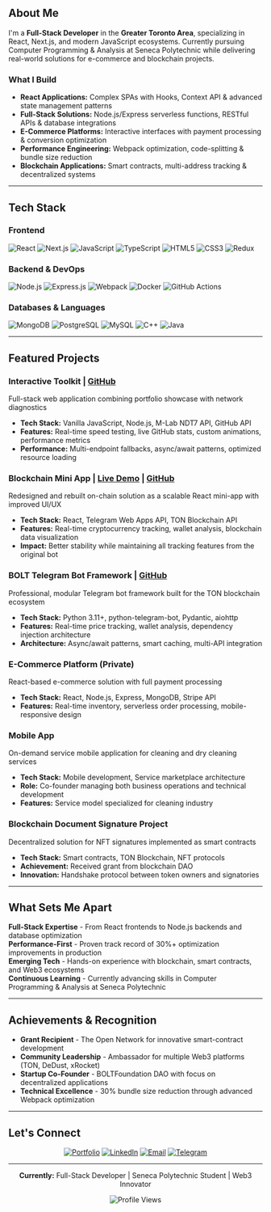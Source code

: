 ## About Me
I'm a **Full-Stack Developer** in the **Greater Toronto Area**, specializing in React, Next.js, and modern JavaScript ecosystems. Currently pursuing Computer Programming & Analysis at Seneca Polytechnic while delivering real-world solutions for e-commerce and blockchain projects.

### What I Build
- **React Applications:** Complex SPAs with Hooks, Context API & advanced state management patterns
- **Full-Stack Solutions:** Node.js/Express serverless functions, RESTful APIs & database integrations
- **E-Commerce Platforms:** Interactive interfaces with payment processing & conversion optimization
- **Performance Engineering:** Webpack optimization, code-splitting & bundle size reduction 
- **Blockchain Applications:** Smart contracts, multi-address tracking & decentralized systems

---

## Tech Stack

### **Frontend**
![React](https://img.shields.io/badge/React-Expert-61DAFB?style=for-the-badge&logo=react)
![Next.js](https://img.shields.io/badge/Next.js-Expert-000000?style=for-the-badge&logo=nextdotjs)
![JavaScript](https://img.shields.io/badge/JavaScript-Expert-F7DF1E?style=for-the-badge&logo=javascript)
![TypeScript](https://img.shields.io/badge/TypeScript-Advanced-3178C6?style=for-the-badge&logo=typescript)
![HTML5](https://img.shields.io/badge/HTML5-Expert-E34F26?style=for-the-badge&logo=html5)
![CSS3](https://img.shields.io/badge/CSS3-Expert-1572B6?style=for-the-badge&logo=css3)
![Redux](https://img.shields.io/badge/Redux-Advanced-764ABC?style=for-the-badge&logo=redux)

### **Backend & DevOps**
![Node.js](https://img.shields.io/badge/Node.js-Expert-339933?style=for-the-badge&logo=nodedotjs)
![Express.js](https://img.shields.io/badge/Express.js-Expert-000000?style=for-the-badge&logo=express)
![Webpack](https://img.shields.io/badge/Webpack-Advanced-8DD6F9?style=for-the-badge&logo=webpack)
![Docker](https://img.shields.io/badge/Docker-Intermediate-2496ED?style=for-the-badge&logo=docker)
![GitHub Actions](https://img.shields.io/badge/GitHub%20Actions-Advanced-2088FF?style=for-the-badge&logo=githubactions)

### **Databases & Languages**
![MongoDB](https://img.shields.io/badge/MongoDB-Advanced-47A248?style=for-the-badge&logo=mongodb)
![PostgreSQL](https://img.shields.io/badge/PostgreSQL-Advanced-336791?style=for-the-badge&logo=postgresql)
![MySQL](https://img.shields.io/badge/MySQL-Advanced-4479A1?style=for-the-badge&logo=mysql)
![C++](https://img.shields.io/badge/C++-Intermediate-00599C?style=for-the-badge&logo=c%2B%2B)
![Java](https://img.shields.io/badge/Java-Intermediate-ED8B00?style=for-the-badge&logo=java)

---

## Featured Projects

### **Interactive Toolkit** | [GitHub](https://github.com/romanharnastaeu/romanharnastaeu.github.io)
Full-stack web application combining portfolio showcase with network diagnostics
- **Tech Stack:** Vanilla JavaScript, Node.js, M-Lab NDT7 API, GitHub API
- **Features:** Real-time speed testing, live GitHub stats, custom animations, performance metrics
- **Performance:** Multi-endpoint fallbacks, async/await patterns, optimized resource loading

### **Blockchain Mini App** | [Live Demo](https://my-telegram-miniapp-alpha.vercel.app/) | [GitHub](https://github.com/romanharnastaeu/my-telegram-miniapp)
Redesigned and rebuilt on-chain solution as a scalable React mini-app with improved UI/UX
- **Tech Stack:** React, Telegram Web Apps API, TON Blockchain API
- **Features:** Real-time cryptocurrency tracking, wallet analysis, blockchain data visualization
- **Impact:** Better stability while maintaining all tracking features from the original bot

### **BOLT Telegram Bot Framework** | [GitHub](https://github.com/romanharnastaeu/jettonbot)
Professional, modular Telegram bot framework built for the TON blockchain ecosystem
- **Tech Stack:** Python 3.11+, python-telegram-bot, Pydantic, aiohttp
- **Features:** Real-time price tracking, wallet analysis, dependency injection architecture
- **Architecture:** Async/await patterns, smart caching, multi-API integration

### **E-Commerce Platform** (Private)
React-based e-commerce solution with full payment processing
- **Tech Stack:** React, Node.js, Express, MongoDB, Stripe API
- **Features:** Real-time inventory, serverless order processing, mobile-responsive design

### **Mobile App**
On-demand service mobile application for cleaning and dry cleaning services
- **Tech Stack:** Mobile development, Service marketplace architecture
- **Role:** Co-founder managing both business operations and technical development
- **Features:** Service model specialized for cleaning industry

### **Blockchain Document Signature Project**
Decentralized solution for NFT signatures implemented as smart contracts
- **Tech Stack:** Smart contracts, TON Blockchain, NFT protocols
- **Achievement:** Received grant from blockchain DAO
- **Innovation:** Handshake protocol between token owners and signatories

---

## What Sets Me Apart

**Full-Stack Expertise** - From React frontends to Node.js backends and database optimization  
**Performance-First** - Proven track record of 30%+ optimization improvements in production  
**Emerging Tech** - Hands-on experience with blockchain, smart contracts, and Web3 ecosystems  
**Continuous Learning** - Currently advancing skills in Computer Programming & Analysis at Seneca Polytechnic  

---

## Achievements & Recognition

- **Grant Recipient** - The Open Network for innovative smart-contract development
- **Community Leadership** - Ambassador for multiple Web3 platforms (TON, DeDust, xRocket)
- **Startup Co-Founder** - BOLTFoundation DAO with focus on decentralized applications
- **Technical Excellence** - 30% bundle size reduction through advanced Webpack optimization

---

## Let's Connect

<div align="center">

[![Portfolio](https://img.shields.io/badge/Portfolio-00FF00?style=for-the-badge&logo=googlechrome&logoColor=white)](https://romanharnastaeu.github.io)
[![LinkedIn](https://img.shields.io/badge/LinkedIn-0077B5?style=for-the-badge&logo=linkedin&logoColor=white)](https://linkedin.com/in/roman-harnastaeu-3433a634b)
[![Email](https://img.shields.io/badge/Email-D14836?style=for-the-badge&logo=gmail&logoColor=white)](mailto:harnastaeudev@gmail.com)
[![Telegram](https://img.shields.io/badge/Telegram-2CA5E0?style=for-the-badge&logo=telegram&logoColor=white)](https://t.me/userton)

</div>

---

<div align="center">

**Currently:** Full-Stack Developer | Seneca Polytechnic Student | Web3 Innovator

![Profile Views](https://komarev.com/ghpvc/?username=romanharnastaeu&color=00ff00&style=for-the-badge)

</div>
